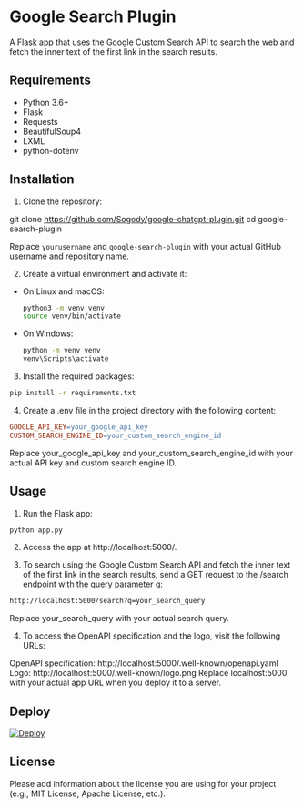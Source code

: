 # Google Search Plugin

A Flask app that uses the Google Custom Search API to search the web and fetch the inner text of the first link in the search results.

## Requirements

- Python 3.6+
- Flask
- Requests
- BeautifulSoup4
- LXML
- python-dotenv

## Installation

1. Clone the repository:

git clone https://github.com/Sogody/google-chatgpt-plugin.git
cd google-search-plugin

Replace `yourusername` and `google-search-plugin` with your actual GitHub username and repository name.

2. Create a virtual environment and activate it:

- On Linux and macOS:

  ```bash
  python3 -m venv venv
  source venv/bin/activate
  ```

- On Windows:

  ```bash
  python -m venv venv
  venv\Scripts\activate
  ```

3. Install the required packages:

```bash
pip install -r requirements.txt
```

4. Create a .env file in the project directory with the following content:

```makefile
GOOGLE_API_KEY=your_google_api_key
CUSTOM_SEARCH_ENGINE_ID=your_custom_search_engine_id
```

Replace your_google_api_key and your_custom_search_engine_id with your actual API key and custom search engine ID.

## Usage

1. Run the Flask app:

```bash
python app.py

```

2. Access the app at http://localhost:5000/.

3. To search using the Google Custom Search API and fetch the inner text of the first link in the search results, send a GET request to the /search endpoint with the query parameter q:

```bash
http://localhost:5000/search?q=your_search_query
```

Replace your_search_query with your actual search query.

4. To access the OpenAPI specification and the logo, visit the following URLs:

OpenAPI specification: http://localhost:5000/.well-known/openapi.yaml
Logo: http://localhost:5000/.well-known/logo.png
Replace localhost:5000 with your actual app URL when you deploy it to a server.

## Deploy

<a href="https://heroku.com/deploy?template=https://github.com/Sogody/google-chatgpt-plugin/tree/main">
  <img src="https://www.herokucdn.com/deploy/button.svg" alt="Deploy">
</a>

## License

Please add information about the license you are using for your project (e.g., MIT License, Apache License, etc.).

